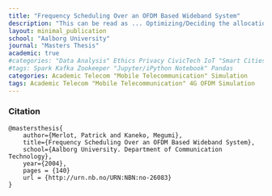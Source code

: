 ```yaml
---
title: "Frequency Scheduling Over an OFDM Based Wideband System"
description: "This can be read as ... Optimizing/Deciding the allocation of Telecom ressources by providing as much antenna power as possible to the users with the best radio channels conditions (i.e. the slots of frequencies less damaged by surroundings) in real-time for a very short time"
layout: minimal_publication
school: "Aalborg University"
journal: "Masters Thesis"
academic: true
#categories: "Data Analysis" Ethics Privacy CivicTech IoT "Smart Cities" Telecom "Data Science" Visualization "Data Processing" Tools
#tags: Spark Kafka Zookeeper "Jupyter/iPython Notebook" Pandas
categories: Academic Telecom "Mobile Telecommunication" Simulation
tags: Academic Telecom "Mobile Telecommunication" 4G OFDM Simulation
---
```


### Citation

    @mastersthesis{
        author={Merlot, Patrick and Kaneko, Megumi},
        title={Frequency Scheduling Over an OFDM Based Wideband System},
        school={Aalborg University. Department of Communication Technology},
        year={2004},
        pages = {140}
        url = {http://urn.nb.no/URN:NBN:no-26083}
    }

